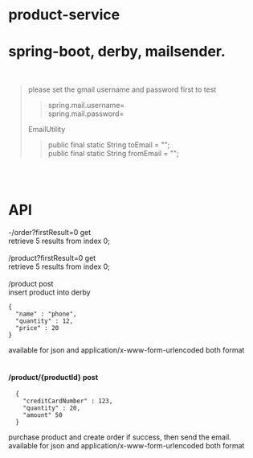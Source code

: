 # product-service

spring-boot, derby, mailsender. <br>
=======
 <br>
 
>please set the gmail username and password first to test <br>
>>spring.mail.username= <br>
>>spring.mail.password= <br>
>
> EmailUtility
>>public final static String toEmail = ""; <br>
>>public final static String fromEmail = ""; <br>
 <br>
 <br>
 
 API
 ====
-/order?firstResult=0 get <br>
retrieve 5 results from index 0; <br>
 <br>
/product?firstResult=0 get <br>
retrieve 5 results from index 0; <br>
<br>
/product post <br>
  insert product into derby <br>
  ````
  { 
    "name" : "phone", 
    "quantity" : 12,
    "price" : 20
  } 
  ````
  available for json and application/x-www-form-urlencoded both format <br>
<br>
#### /product/{productId}  post <br>
````
  { 
    "creditCardNumber" : 123,
    "quantity" : 20, 
    "amount" 50 
  } 
````
  
  purchase product and create order if success, then send the email. <br>
  available for json and application/x-www-form-urlencoded both format <br>


